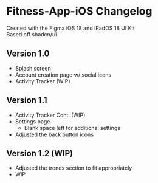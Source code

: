 # Fitness-App-iOS Changelog
Created with the Figma iOS 18 and iPadOS 18 UI Kit
<br>
Based off shadcn/ui

## Version 1.0
  - Splash screen
  - Account creation page w/ social icons
  - Activity Tracker (WIP)
## Version 1.1
  - Activity Tracker Cont. (WIP)
  - Settings page
      - Blank space left for additional settings
  - Adjusted the back button icons
## Version 1.2 (WIP)
  - Adjusted the trends section to fit appropriately
  - WIP
